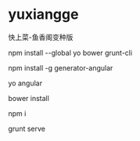 # yuxiangge
快上菜-鱼香阁变种版

npm install --global yo bower grunt-cli 

npm install -g generator-angular

yo angular

bower install

npm i

grunt serve
